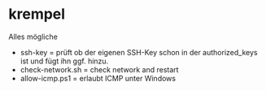 # krempel
Alles mögliche

 * ssh-key = prüft ob der eigenen SSH-Key schon in der authorized_keys ist und fügt ihn ggf. hinzu.
 * check-network.sh = check network and restart 
 * allow-icmp.ps1 = erlaubt ICMP unter Windows
